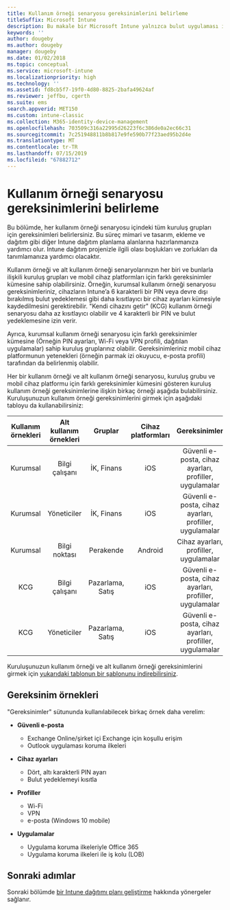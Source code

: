 ```yaml
---
title: Kullanım örneği senaryosu gereksinimlerini belirleme
titleSuffix: Microsoft Intune
description: Bu makale bir Microsoft Intune yalnızca bulut uygulaması için Intune kullanım örneğini ve alt kullanım örneği senaryosu gereksinimlerini belirlemenize yardımcı olur.
keywords: ''
author: dougeby
ms.author: dougeby
manager: dougeby
ms.date: 01/02/2018
ms.topic: conceptual
ms.service: microsoft-intune
ms.localizationpriority: high
ms.technology: ''
ms.assetid: fd8cb5f7-19f0-4d80-8825-2bafa49624af
ms.reviewer: jeffbu, cgerth
ms.suite: ems
search.appverid: MET150
ms.custom: intune-classic
ms.collection: M365-identity-device-management
ms.openlocfilehash: 703509c316a22995d26223f6c386de0a2ec66c31
ms.sourcegitcommit: 7c251948811b8b817e9fe590b77f23aed95b2d4e
ms.translationtype: MT
ms.contentlocale: tr-TR
ms.lasthandoff: 07/15/2019
ms.locfileid: "67882712"
---
```

# <a name="determine-use-case-scenario-requirements"></a>Kullanım örneği senaryosu gereksinimlerini belirleme

Bu bölümde, her kullanım örneği senaryosu içindeki tüm kuruluş grupları için gereksinimleri belirlersiniz. Bu süreç mimari ve tasarım, ekleme ve dağıtım gibi diğer Intune dağıtım planlama alanlarına hazırlanmanıza yardımcı olur. Intune dağıtım projenizle ilgili olası boşlukları ve zorlukları da tanımlamanıza yardımcı olacaktır.

Kullanım örneği ve alt kullanım örneği senaryolarınızın her biri ve bunlarla ilişkili kuruluş grupları ve mobil cihaz platformları için farklı gereksinimler kümesine sahip olabilirsiniz. Örneğin, kurumsal kullanım örneği senaryosu gereksinimleriniz, cihazların Intune’a 6 karakterli bir PIN veya devre dışı bırakılmış bulut yedeklemesi gibi daha kısıtlayıcı bir cihaz ayarları kümesiyle kaydedilmesini gerektirebilir. "Kendi cihazını getir" (KCG) kullanım örneği senaryosu daha az kısıtlayıcı olabilir ve 4 karakterli bir PIN ve bulut yedeklemesine izin verir.

Ayrıca, kurumsal kullanım örneği senaryosu için farklı gereksinimler kümesine (Örneğin PIN ayarları, Wi-Fi veya VPN profili, dağıtılan uygulamalar) sahip kuruluş gruplarınız olabilir. Gereksinimleriniz mobil cihaz platformunun yetenekleri (örneğin parmak izi okuyucu, e-posta profili) tarafından da belirlenmiş olabilir.

Her bir kullanım örneği ve alt kullanım örneği senaryosu, kuruluş grubu ve mobil cihaz platformu için farklı gereksinimler kümesini gösteren kuruluş kullanım örneği gereksinimlerine ilişkin birkaç örneği aşağıda bulabilirsiniz. Kuruluşunuzun kullanım örneği gereksinimlerini girmek için aşağıdaki tabloyu da kullanabilirsiniz:

| **Kullanım örnekleri** | **Alt kullanım örnekleri** | **Gruplar** | **Cihaz platformları** | **Gereksinimler** |
|:---:|:---:|:---:|:---:|:---:|
| Kurumsal | Bilgi çalışanı | İK, Finans | iOS | Güvenli e-posta, cihaz ayarları, profiller, uygulamalar |                                                          
| Kurumsal | Yöneticiler | İK, Finans | iOS | Güvenli e-posta, cihaz ayarları, profiller, uygulamalar |                                                         
| Kurumsal | Bilgi noktası | Perakende | Android | Cihaz ayarları, profiller, uygulamalar |
| KCG | Bilgi çalışanı | Pazarlama, Satış | iOS | Güvenli e-posta, cihaz ayarları, profiller, uygulamalar |                                                         
| KCG | Yöneticiler | Pazarlama, Satış | iOS | Güvenli e-posta, cihaz ayarları, profiller, uygulamalar |

Kuruluşunuzun kullanım örneği ve alt kullanım örneği gereksinimlerini girmek için [yukarıdaki tablonun bir şablonunu indirebilirsiniz](https://gallery.technet.microsoft.com/Intune-deployment-planning-fae156c2?redir=0).


## <a name="examples-of-requirements"></a>Gereksinim örnekleri

"Gereksinimler" sütununda kullanılabilecek birkaç örnek daha verelim:

- **Güvenli e-posta**
  - Exchange Online/şirket içi Exchange için koşullu erişim
  - Outlook uygulaması koruma ilkeleri

- **Cihaz ayarları**
  - Dört, altı karakterli PIN ayarı
  - Bulut yedeklemeyi kısıtla

- **Profiller**
  - Wi-Fi
  - VPN
  - e-posta (Windows 10 mobile)

- **Uygulamalar**
  - Uygulama koruma ilkeleriyle Office 365
  - Uygulama koruma ilkeleri ile iş kolu (LOB)

## <a name="next-steps"></a>Sonraki adımlar

Sonraki bölümde [bir Intune dağıtımı planı geliştirme](planning-guide-rollout-plan.md) hakkında yönergeler sağlanır.
